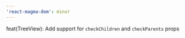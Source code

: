 ```yaml
---
'react-magma-dom': minor
---
```


feat(TreeView): Add support for `checkChildren` and `checkParents` props
